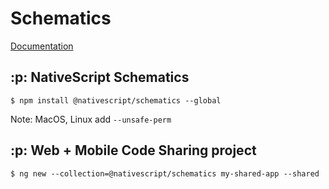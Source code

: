 # Schematics

[Documentation](https://github.com/NativeScript/nativescript-schematics)

## :p: NativeScript Schematics

```
$ npm install @nativescript/schematics --global 
```

Note: MacOS, Linux add `--unsafe-perm`


## :p: Web + Mobile Code Sharing project

```
$ ng new --collection=@nativescript/schematics my-shared-app --shared
```


